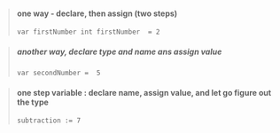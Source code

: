 > #### one way - declare, then assign (two steps)
>	`var firstNumber int
>	firstNumber  = 2`
	
    
    
>##### another way, declare type and name ans assign value
>	`var secondNumber =  5`

>#### one step variable : declare name, assign value, and let go figure out the type
>	`subtraction := 7`